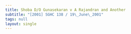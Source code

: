 ```yaml
---
title: Shoba D/O Gunasekaran v A Rajandran and Another
subtitle: "[2001] SGHC 138 / 19\_June\_2001"
tags: null
layout: single
---
```


